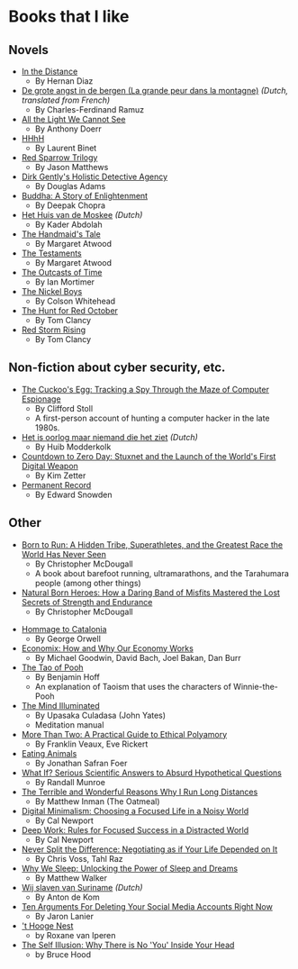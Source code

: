 # Books that I like

## Novels
- [In the Distance](https://www.goodreads.com/book/show/34381330-in-the-distance)
  - By Hernan Diaz
- [De grote angst in de bergen (La grande peur dans la montagne)](https://www.goodreads.com/book/show/44159439-de-grote-angst-in-de-bergen) *(Dutch, translated from French)*
  - By Charles-Ferdinand Ramuz
- [All the Light We Cannot See](https://www.goodreads.com/book/show/18143977-all-the-light-we-cannot-see)
  - By Anthony Doerr
- [HHhH](https://www.goodreads.com/book/show/15721904-hhhh)
  - By Laurent Binet
- [Red Sparrow Trilogy](https://www.goodreads.com/series/153050-red-sparrow-trilogy)
  - By Jason Matthews
- [Dirk Gently's Holistic Detective Agency](https://www.goodreads.com/book/show/365.Dirk_Gently_s_Holistic_Detective_Agency)
  - By Douglas Adams
- [Buddha: A Story of Enlightenment](https://www.goodreads.com/book/show/319604.Buddha)
  - By Deepak Chopra
- [Het Huis van de Moskee](https://www.goodreads.com/book/show/1877062.Het_huis_van_de_moskee) *(Dutch)*
  - By Kader Abdolah
- [The Handmaid's Tale](https://www.goodreads.com/book/show/38447.The_Handmaid_s_Tale)
  - By Margaret Atwood
- [The Testaments](https://www.goodreads.com/book/show/42975172-the-testaments)
  - By Margaret Atwood
- [The Outcasts of Time](https://www.goodreads.com/book/show/34103858-the-outcasts-of-time)
  - By Ian Mortimer
- [The Nickel Boys](https://www.goodreads.com/book/show/42270835-the-nickel-boys)
  - By Colson Whitehead
- [The Hunt for Red October](https://www.goodreads.com/book/show/19691.The_Hunt_for_Red_October)
  - By Tom Clancy
- [Red Storm Rising](https://www.goodreads.com/book/show/318525.Red_Storm_Rising)
  - By Tom Clancy

## Non-fiction about cyber security, etc.
- [The Cuckoo's Egg: Tracking a Spy Through the Maze of Computer Espionage](https://www.goodreads.com/book/show/18154.The_Cuckoo_s_Egg)
  - By Clifford Stoll
  - A first-person account of hunting a computer hacker in the late 1980s.
- [Het is oorlog maar niemand die het ziet](https://www.goodreads.com/book/show/51641876-het-is-oorlog-maar-niemand-die-het-ziet) *(Dutch)*
  - By Huib Modderkolk
- [Countdown to Zero Day: Stuxnet and the Launch of the World's First Digital Weapon](https://www.goodreads.com/book/show/18465875-countdown-to-zero-day)
  - By Kim Zetter
- [Permanent Record](https://www.goodreads.com/book/show/46223297-permanent-record)
  - By Edward Snowden


## Other
- [Born to Run: A Hidden Tribe, Superathletes, and the Greatest Race the World Has Never Seen](https://www.goodreads.com/book/show/6289283-born-to-run)
  - By Christopher McDougall
  - A book about barefoot running, ultramarathons, and the Tarahumara people (among other things)
- [Natural Born Heroes: How a Daring Band of Misfits Mastered the Lost Secrets of Strength and Endurance](https://www.goodreads.com/book/show/22889750-natural-born-heroes)
  - By Christopher McDougall
<!-- Eat and Run -->
- [Hommage to Catalonia](https://www.goodreads.com/book/show/9646.Homage_to_Catalonia)
  - By George Orwell
- [Economix: How and Why Our Economy Works](https://www.goodreads.com/book/show/13591145-economix)
  - By Michael Goodwin, David Bach, Joel Bakan, Dan Burr
- [The Tao of Pooh](https://www.goodreads.com/book/show/48757.The_Tao_of_Pooh)
  - By Benjamin Hoff
  - An explanation of Taoism that uses the characters of Winnie-the-Pooh
- [The Mind Illuminated](https://www.goodreads.com/book/show/25942786-the-mind-illuminated)
  - By Upasaka Culadasa (John Yates)
  - Meditation manual
- [More Than Two: A Practical Guide to Ethical Polyamory](https://www.goodreads.com/book/show/21955937-more-than-two)
  - By Franklin Veaux, Eve Rickert
- [Eating Animals](https://www.goodreads.com/book/show/6604712-eating-animals)
  - By Jonathan Safran Foer
- [What If? Serious Scientific Answers to Absurd Hypothetical Questions](https://www.goodreads.com/book/show/21413662-what-if-serious-scientific-answers-to-absurd-hypothetical-questions)
  - By Randall Munroe
- [The Terrible and Wonderful Reasons Why I Run Long Distances](https://www.goodreads.com/book/show/20926077-the-terrible-and-wonderful-reasons-why-i-run-long-distances)
  - By Matthew Inman (The Oatmeal)
- [Digital Minimalism: Choosing a Focused Life in a Noisy World](https://www.goodreads.com/book/show/40672036-digital-minimalism)
  - By Cal Newport
- [Deep Work: Rules for Focused Success in a Distracted World](https://www.goodreads.com/book/show/25744928-deep-work)
  - By Cal Newport
- [Never Split the Difference: Negotiating as if Your Life Depended on It](https://www.goodreads.com/book/show/26156469-never-split-the-difference)
  - By Chris Voss, Tahl Raz
- [Why We Sleep: Unlocking the Power of Sleep and Dreams](https://www.goodreads.com/book/show/34466963-why-we-sleep)
  - By Matthew Walker
- [Wij slaven van Suriname](https://www.goodreads.com/book/show/7052614-wij-slaven-van-suriname) *(Dutch)*
  - By Anton de Kom
- [Ten Arguments For Deleting Your Social Media Accounts Right Now](https://www.goodreads.com/book/show/37830765-ten-arguments-for-deleting-your-social-media-accounts-right-now)
  - By Jaron Lanier
- ['t Hooge Nest](https://www.goodreads.com/book/show/42816183-t-hooge-nest)
  - by Roxane van Iperen
- [The Self Illusion: Why There is No 'You' Inside Your Head](https://www.goodreads.com/book/show/13384559-the-self-illusion)
  - by Bruce Hood
